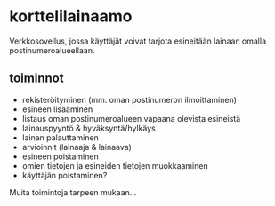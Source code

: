 # korttelilainaamo

Verkkosovellus, jossa käyttäjät voivat tarjota esineitään lainaan omalla postinumeroalueellaan.

## toiminnot

* rekisteröityminen (mm. oman postinumeron ilmoittaminen)
* esineen lisääminen
* listaus oman postinumeroalueen vapaana olevista esineistä
* lainauspyyntö & hyväksyntä/hylkäys
* lainan palauttaminen
* arvioinnit (lainaaja & lainaava)
* esineen poistaminen
* omien tietojen ja esineiden tietojen muokkaaminen
* käyttäjän poistaminen?

Muita toimintoja tarpeen mukaan...
